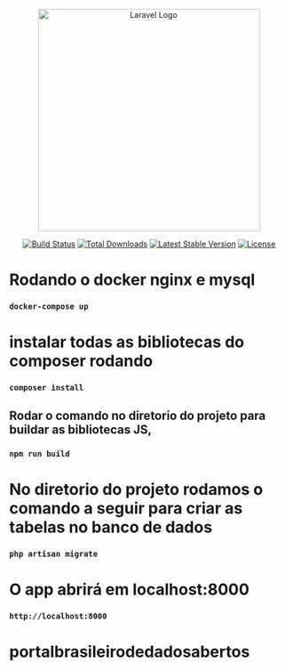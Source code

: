 <p align="center"><a href="https://laravel.com" target="_blank"><img src="https://raw.githubusercontent.com/laravel/art/master/logo-lockup/5%20SVG/2%20CMYK/1%20Full%20Color/laravel-logolockup-cmyk-red.svg" width="400" alt="Laravel Logo"></a></p>

<p align="center">
<a href="https://github.com/laravel/framework/actions"><img src="https://github.com/laravel/framework/workflows/tests/badge.svg" alt="Build Status"></a>
<a href="https://packagist.org/packages/laravel/framework"><img src="https://img.shields.io/packagist/dt/laravel/framework" alt="Total Downloads"></a>
<a href="https://packagist.org/packages/laravel/framework"><img src="https://img.shields.io/packagist/v/laravel/framework" alt="Latest Stable Version"></a>
<a href="https://packagist.org/packages/laravel/framework"><img src="https://img.shields.io/packagist/l/laravel/framework" alt="License"></a>
</p>


# Rodando o docker nginx e mysql

### `docker-compose up`

# instalar todas as bibliotecas do composer rodando

### `composer install`

## Rodar o comando no diretorio do projeto para buildar as bibliotecas JS, 

### `npm run build`

# No diretorio do projeto rodamos o comando a seguir para criar as tabelas no banco de dados
### `php artisan migrate`

# O app abrirá em localhost:8000

### `http://localhost:8000`



# portalbrasileirodedadosabertos
